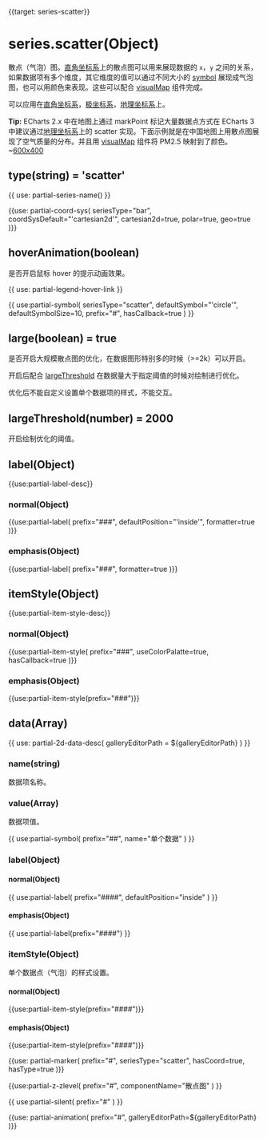 {{target: series-scatter}}

# series.scatter(Object)

散点（气泡）图。[直角坐标系](~grid)上的散点图可以用来展现数据的 `x`，`y` 之间的关系，如果数据项有多个维度，其它维度的值可以通过不同大小的 [symbol](~series-scatter.symbol) 展现成气泡图，也可以用颜色来表现。这些可以配合 [visualMap](~visualMap) 组件完成。

可以应用在[直角坐标系](~grid)，[极坐标系](~polar)，[地理坐标系](~geo)上。

**Tip:** ECharts 2.x 中在地图上通过 markPoint 标记大量数据点方式在 ECharts 3 中建议通过[地理坐标系](~geo)上的 scatter 实现。下面示例就是在中国地图上用散点图展现了空气质量的分布。并且用 [visualMap](~visualMap) 组件将 PM2.5 映射到了颜色。
~[600x400](${galleryViewPath}scatter-map&edit=1&reset=1)

## type(string) = 'scatter'

{{ use: partial-series-name() }}

{{use: partial-coord-sys(
    seriesType="bar",
    coordSysDefault="'cartesian2d'",
    cartesian2d=true,
    polar=true,
    geo=true
)}}

## hoverAnimation(boolean)
是否开启鼠标 hover 的提示动画效果。

{{ use: partial-legend-hover-link }}

{{ use:partial-symbol(
    seriesType="scatter",
    defaultSymbol="'circle'",
    defaultSymbolSize=10,
    prefix="#",
    hasCallback=true
) }}

## large(boolean) = true
是否开启大规模散点图的优化，在数据图形特别多的时候（>=2k）可以开启。

开启后配合 [largeThreshold](~series-scatter.largeThreshold) 在数据量大于指定阈值的时候对绘制进行优化。

优化后不能自定义设置单个数据项的样式，不能交互。

## largeThreshold(number) = 2000
开启绘制优化的阈值。

## label(Object)
{{use:partial-label-desc}}
### normal(Object)
{{use:partial-label(
    prefix="###",
    defaultPosition="'inside'",
    formatter=true
)}}
### emphasis(Object)
{{use:partial-label(
    prefix="###",
    formatter=true
)}}


## itemStyle(Object)
{{use:partial-item-style-desc}}
### normal(Object)
{{use:partial-item-style(
    prefix="###",
    useColorPalatte=true,
    hasCallback=true
)}}
### emphasis(Object)
{{use:partial-item-style(prefix="###")}}


## data(Array)

{{ use: partial-2d-data-desc(
    galleryEditorPath = ${galleryEditorPath}
) }}

### name(string)
数据项名称。

### value(Array)
数据项值。

{{ use:partial-symbol(
    prefix="##",
    name="单个数据"
) }}

### label(Object)
#### normal(Object)
{{ use:partial-label(
    prefix="####",
    defaultPosition="inside"
) }}
#### emphasis(Object)
{{ use:partial-label(prefix="####") }}


### itemStyle(Object)
单个数据点（气泡）的样式设置。
#### normal(Object)
{{use:partial-item-style(prefix="####")}}
#### emphasis(Object)
{{use:partial-item-style(prefix="####")}}

{{use: partial-marker(
    prefix="#",
    seriesType="scatter",
    hasCoord=true,
    hasType=true
)}}

{{use:partial-z-zlevel(
    prefix="#",
    componentName="散点图"
) }}

{{ use:partial-silent(
    prefix="#"
) }}

{{use: partial-animation(
    prefix="#",
    galleryEditorPath=${galleryEditorPath}
)}}

